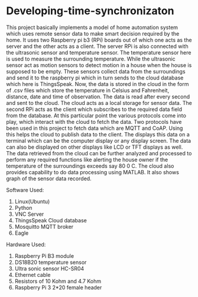 # Developing-time-synchronizaton

This project basically implements a model of home automation system which uses remote sensor data to make smart decision required by the home. It uses two Raspberry pi b3 (RPi) boards out of which one acts as the server and the other acts as a client. The server RPi is also connected with the ultrasonic sensor and temperature sensor. The temperature sensor here is used to measure the surrounding temperature. While the ultrasonic sensor act as motion sensors to detect motion in a house when the house is supposed to be empty. These sensors collect data from the surroundings and send it to the raspberry pi which in turn sends to the cloud database which here is ThingsSpeak. 
Now, the data is stored in the cloud in the form of .csv files which store the temperature in Celsius and Fahrenheit, distance, date and time of observation. The data is read after every second and sent to the cloud. The cloud acts as a local storage for sensor data. The second RPi acts as the client which subscribes to the required data field from the database. At this particular point the various protocols come into play, which interact with the cloud to fetch the data. Two protocols have been used in this project to fetch data which are MQTT and CoAP. Using this helps the cloud to publish data to the client. The displays this data on a terminal which can be the computer display or any display screen. The data can also be displayed on other displays like LCD or TFT displays as well. The data retrieved from the cloud can be further analyzed and processed to perform any required functions like alerting the house owner if the temperature of the surroundings exceeds say 80 0 C. The cloud also provides capability to do data processing using MATLAB. It also shows graph of the sensor data recorded.

Software Used:
1) Linux(Ubuntu)
2) Python
3) VNC Server
4) ThingsSpeak Cloud database
5) Mosquitto MQTT broker
6) Eagle

Hardware Used:
1)	Raspberry Pi B3 module
2)	DS18B20 temperature sensor
3)	Ultra sonic sensor HC-SR04
4)	Ethernet cable
5)	Resistors of 10 Kohm and 4.7 Kohm
6)	Raspberry Pi 3 2*20 female header
